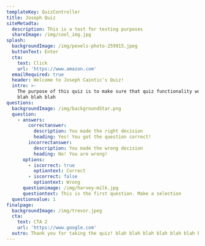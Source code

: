 ```yaml
---
templateKey: QuizController
title: Joseph Quiz
siteMetadta:
  description: This is a test for testing purposes
  shareImage: /img/cool_img.jpg
splash:
  backgroundImage: /img/pexels-photo-259915.jpeg
  buttonText: Enter
  cta:
    text: Click
    url: 'https://www.amazon.com'
  emailRequired: true
  header: Welcome to Joseph Caintic's Quiz!
  intro: >-
    The purpose of this quiz is to make sure that quiz functionality works. blah
    blah blah blah
questions:
  backgroundImage: /img/backgroundStar.png
  question:
    - answers:
        correctanswer:
          description: You made the right decision
          heading: Yes! You got the question correct!
        incorrectanswer:
          description: You made the wrong decision
          heading: No! You are wrong!
      options:
        - iscorrect: true
          optiontext: Correct
        - iscorrect: false
          optiontext: Wrong
      questionimage: /img/harvey-milk.jpg
      questiontext: This is the first question. Make a selection
  questionvalue: 1
finalpage:
  backgroundImage: /img/trevor.jpeg
  cta:
    text: CTA 2
    url: 'https://www.google.com'
  outro: Thank you for taking the quiz! blah blah blah blah blah blah blah blah
---
```


